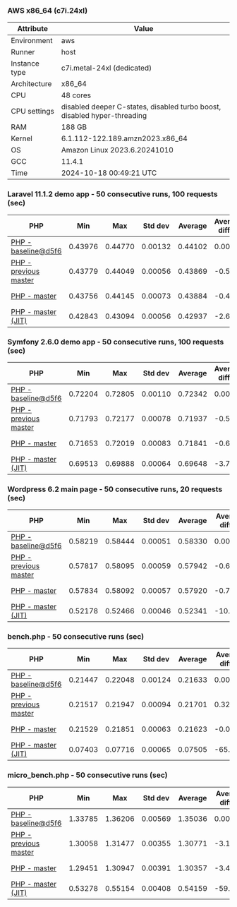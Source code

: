 ### AWS x86_64 (c7i.24xl)

|  Attribute    |     Value      |
|---------------|----------------|
| Environment   |aws|
| Runner        |host|
| Instance type |c7i.metal-24xl (dedicated)|
| Architecture  |x86_64
| CPU           |48 cores|
| CPU settings  |disabled deeper C-states, disabled turbo boost, disabled hyper-threading|
| RAM           |188 GB|
| Kernel        |6.1.112-122.189.amzn2023.x86_64|
| OS            |Amazon Linux 2023.6.20241010|
| GCC           |11.4.1|
| Time          |2024-10-18 00:49:21 UTC|

### Laravel 11.1.2 demo app - 50 consecutive runs, 100 requests (sec)

|     PHP     |     Min     |     Max     |    Std dev   |   Average  |  Average diff % |   Median   | Median diff % |     Memory    |
|-------------|-------------|-------------|--------------|------------|-----------------|------------|---------------|---------------|
|[PHP - baseline@d5f6](https://github.com/php/php-src/commit/d5f6e56610)|0.43976|0.44770|0.00132|0.44102|0.00%|0.44066|0.00%|41.88 MB|
|[PHP - previous master](https://github.com/php/php-src/commit/3351daee61)|0.43779|0.44049|0.00056|0.43869|-0.53%|0.43856|-0.48%|41.78 MB|
|[PHP - master](https://github.com/php/php-src/commit/42e179ef9d)|0.43756|0.44145|0.00073|0.43884|-0.49%|0.43880|-0.42%|41.78 MB|
|[PHP - master (JIT)](https://github.com/php/php-src/commit/42e179ef9d)|0.42843|0.43094|0.00056|0.42937|-2.64%|0.42928|-2.58%|50.83 MB|

### Symfony 2.6.0 demo app - 50 consecutive runs, 100 requests (sec)

|     PHP     |     Min     |     Max     |    Std dev   |   Average  |  Average diff % |   Median   | Median diff % |     Memory    |
|-------------|-------------|-------------|--------------|------------|-----------------|------------|---------------|---------------|
|[PHP - baseline@d5f6](https://github.com/php/php-src/commit/d5f6e56610)|0.72204|0.72805|0.00110|0.72342|0.00%|0.72313|0.00%|37.39 MB|
|[PHP - previous master](https://github.com/php/php-src/commit/3351daee61)|0.71793|0.72177|0.00078|0.71937|-0.56%|0.71932|-0.53%|37.36 MB|
|[PHP - master](https://github.com/php/php-src/commit/42e179ef9d)|0.71653|0.72019|0.00083|0.71841|-0.69%|0.71837|-0.66%|37.36 MB|
|[PHP - master (JIT)](https://github.com/php/php-src/commit/42e179ef9d)|0.69513|0.69888|0.00064|0.69648|-3.72%|0.69646|-3.69%|44.53 MB|

### Wordpress 6.2 main page - 50 consecutive runs, 20 requests (sec)

|     PHP     |     Min     |     Max     |    Std dev   |   Average  |  Average diff % |   Median   | Median diff % |     Memory    |
|-------------|-------------|-------------|--------------|------------|-----------------|------------|---------------|---------------|
|[PHP - baseline@d5f6](https://github.com/php/php-src/commit/d5f6e56610)|0.58219|0.58444|0.00051|0.58330|0.00%|0.58326|0.00%|43.01 MB|
|[PHP - previous master](https://github.com/php/php-src/commit/3351daee61)|0.57817|0.58095|0.00059|0.57942|-0.66%|0.57935|-0.67%|42.92 MB|
|[PHP - master](https://github.com/php/php-src/commit/42e179ef9d)|0.57834|0.58092|0.00057|0.57920|-0.70%|0.57908|-0.72%|42.92 MB|
|[PHP - master (JIT)](https://github.com/php/php-src/commit/42e179ef9d)|0.52178|0.52466|0.00046|0.52341|-10.27%|0.52339|-10.27%|61.95 MB|

### bench.php - 50 consecutive runs (sec)

|     PHP     |     Min     |     Max     |    Std dev   |   Average  |  Average diff % |   Median   | Median diff % |     Memory    |
|-------------|-------------|-------------|--------------|------------|-----------------|------------|---------------|---------------|
|[PHP - baseline@d5f6](https://github.com/php/php-src/commit/d5f6e56610)|0.21447|0.22048|0.00124|0.21633|0.00%|0.21597|0.00%|26.18 MB|
|[PHP - previous master](https://github.com/php/php-src/commit/3351daee61)|0.21517|0.21947|0.00094|0.21701|0.32%|0.21695|0.46%|26.21 MB|
|[PHP - master](https://github.com/php/php-src/commit/42e179ef9d)|0.21529|0.21851|0.00063|0.21623|-0.04%|0.21616|0.09%|26.15 MB|
|[PHP - master (JIT)](https://github.com/php/php-src/commit/42e179ef9d)|0.07403|0.07716|0.00065|0.07505|-65.31%|0.07492|-65.31%|27.31 MB|

### micro_bench.php - 50 consecutive runs (sec)

|     PHP     |     Min     |     Max     |    Std dev   |   Average  |  Average diff % |   Median   | Median diff % |     Memory    |
|-------------|-------------|-------------|--------------|------------|-----------------|------------|---------------|---------------|
|[PHP - baseline@d5f6](https://github.com/php/php-src/commit/d5f6e56610)|1.33785|1.36206|0.00569|1.35036|0.00%|1.35053|0.00%|20.44 MB|
|[PHP - previous master](https://github.com/php/php-src/commit/3351daee61)|1.30058|1.31477|0.00355|1.30771|-3.16%|1.30745|-3.19%|20.47 MB|
|[PHP - master](https://github.com/php/php-src/commit/42e179ef9d)|1.29451|1.30947|0.00391|1.30357|-3.46%|1.30406|-3.44%|20.41 MB|
|[PHP - master (JIT)](https://github.com/php/php-src/commit/42e179ef9d)|0.53278|0.55154|0.00408|0.54159|-59.89%|0.54119|-59.93%|21.72 MB|
